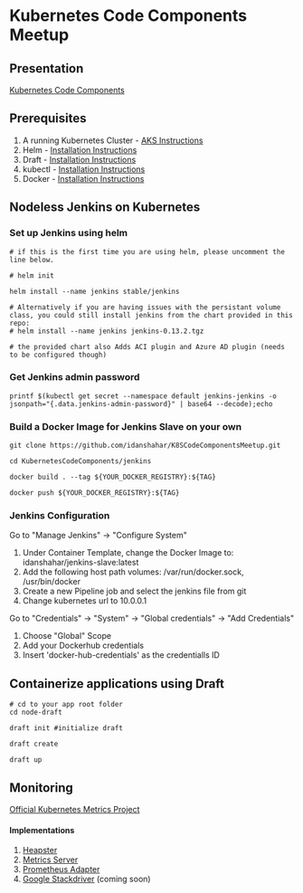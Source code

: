 Kubernetes Code Components Meetup
=================================
Presentation
------------
[Kubernetes Code Components](https://ptdrv.linkedin.com/dif0yfi)

Prerequisites
------------
1. A running Kubernetes Cluster - [AKS Instructions](https://docs.microsoft.com/en-us/azure/aks/tutorial-kubernetes-deploy-cluster)
2. Helm - [Installation Instructions](https://github.com/kubernetes/helm/blob/master/docs/install.md)
3. Draft - [Installation Instructions](https://github.com/Azure/draft/blob/master/docs/install.md)
4. kubectl - [Installation Instructions](https://kubernetes.io/docs/tasks/tools/install-kubectl/)
5. Docker - [Installation Instructions](https://docs.docker.com/install/)



Nodeless Jenkins on Kubernetes
------------------------------
### Set up Jenkins using helm

```
# if this is the first time you are using helm, please uncomment the line below.

# helm init

helm install --name jenkins stable/jenkins

# Alternatively if you are having issues with the persistant volume class, you could still install jenkins from the chart provided in this repo:
# helm install --name jenkins jenkins-0.13.2.tgz

# the provided chart also Adds ACI plugin and Azure AD plugin (needs to be configured though)
```
### Get Jenkins admin password
```
printf $(kubectl get secret --namespace default jenkins-jenkins -o jsonpath="{.data.jenkins-admin-password}" | base64 --decode);echo
```
### Build a Docker Image for Jenkins Slave on your own
```
git clone https://github.com/idanshahar/K8SCodeComponentsMeetup.git

cd KubernetesCodeComponents/jenkins

docker build . --tag ${YOUR_DOCKER_REGISTRY}:${TAG}

docker push ${YOUR_DOCKER_REGISTRY}:${TAG}
```

### Jenkins Configuration
Go to "Manage Jenkins" -> "Configure System"

1. Under Container Template, change the Docker Image to: idanshahar/jenkins-slave:latest
2. Add the following host path volumes: /var/run/docker.sock, /usr/bin/docker 
3. Create a new Pipeline job and select the jenkins file from git
4. Change kubernetes url to 10.0.0.1

Go to "Credentials" -> "System" -> "Global credentials" -> "Add Credentials"

1. Choose "Global" Scope
2. Add your Dockerhub credentials
3. Insert 'docker-hub-credentials' as the credentialls ID 

Containerize applications using Draft
-------------------------------------
```
# cd to your app root folder
cd node-draft

draft init #initialize draft

draft create 

draft up
```

Monitoring
----------
[Official Kubernetes Metrics Project](https://github.com/kubernetes/metrics)

#### Implementations
1. [Heapster](https://github.com/kubernetes/heapster)
2. [Metrics Server](https://github.com/kubernetes-incubator/metrics-server)
3. [Prometheus Adapter](https://github.com/directxman12/k8s-prometheus-adapter)
4. [Google Stackdriver](https://github.com/GoogleCloudPlatform/k8s-stackdriver) (coming soon)


